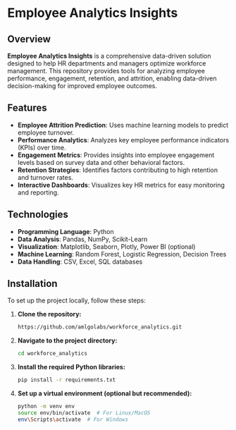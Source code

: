 # Employee Analytics Insights

## Overview
**Employee Analytics Insights** is a comprehensive data-driven solution designed to help HR departments and managers optimize workforce management. This repository provides tools for analyzing employee performance, engagement, retention, and attrition, enabling data-driven decision-making for improved employee outcomes.

## Features
- **Employee Attrition Prediction**: Uses machine learning models to predict employee turnover.
- **Performance Analytics**: Analyzes key employee performance indicators (KPIs) over time.
- **Engagement Metrics**: Provides insights into employee engagement levels based on survey data and other behavioral factors.
- **Retention Strategies**: Identifies factors contributing to high retention and turnover rates.
- **Interactive Dashboards**: Visualizes key HR metrics for easy monitoring and reporting.

## Technologies
- **Programming Language**: Python
- **Data Analysis**: Pandas, NumPy, Scikit-Learn
- **Visualization**: Matplotlib, Seaborn, Plotly, Power BI (optional)
- **Machine Learning**: Random Forest, Logistic Regression, Decision Trees
- **Data Handling**: CSV, Excel, SQL databases

## Installation

To set up the project locally, follow these steps:

1. **Clone the repository:**
   ```bash
   https://github.com/amlgolabs/workforce_analytics.git
   
2. **Navigate to the project directory:**
   ```bash
   cd workforce_analytics

3. **Install the required Python libraries:**
   ```bash
   pip install -r requirements.txt

4. **Set up a virtual environment (optional but recommended):**
   ```bash
   python -m venv env
   source env/bin/activate  # For Linux/MacOS
   env\Scripts\activate  # For Windows
   
